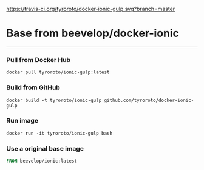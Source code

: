 https://travis-ci.org/tyroroto/docker-ionic-gulp.svg?branch=master

# Base from beevelop/docker-ionic

----
### Pull from Docker Hub
```
docker pull tyroroto/ionic-gulp:latest
```

### Build from GitHub
```
docker build -t tyroroto/ionic-gulp github.com/tyroroto/docker-ionic-gulp
```

### Run image
```
docker run -it tyroroto/ionic-gulp bash
```

### Use a original base image
```Dockerfile
FROM beevelop/ionic:latest
```
